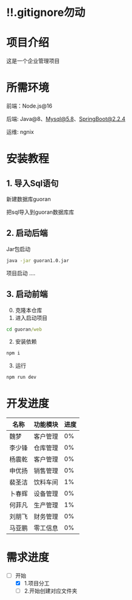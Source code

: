 # ‼️.gitignore勿动

# 项目介绍

这是一个企业管理项目

# 所需环境

前端：Node.js@16

后端: Java@8、Mysql@5.8、SpringBoot@2.2.4

运维: ngnix

# 安装教程

## 1. 导入Sql语句

新建数据库guoran

把sql导入到guoran数据库库

## 2. 启动后端

Jar包启动

```sh
java -jar guoran1.0.jar
```

项目启动
....

## 3. 启动前端

0. 克隆本仓库
1. 进入启动项目

```cmd
cd guoran/web
```

2. 安装依赖

```cmd
npm i
```

3. 运行

```cmd
npm run dev
```

# 开发进度


| 名称   | 功能模块 | 进度 |
|-----|--| --- |
| 魏梦 | 客户管理 | 0% |
| 李少锋 | 仓库管理 | 0%  |
| 杨震乾 | 客户管理 | 0%  |
| 申优扬 | 销售管理 | 0%  |
| 裴圣洁 | 饮料车间 | 1%  |
| 卜春辉 | 设备管理 | 0%  |
| 何菲凡 | 生产管理 | 1%  |
| 刘朋飞 | 财务管理 | 0%  |
| 马亚鹏 | 零工信息 | 0%  |

# 需求进度

- [ ] 开始
  - [X] 1.项目分工
  - [ ] 2.开始创建对应文件夹
